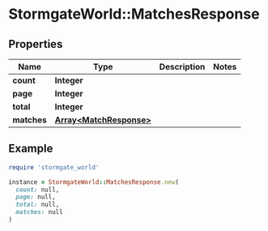 # StormgateWorld::MatchesResponse

## Properties

| Name | Type | Description | Notes |
| ---- | ---- | ----------- | ----- |
| **count** | **Integer** |  |  |
| **page** | **Integer** |  |  |
| **total** | **Integer** |  |  |
| **matches** | [**Array&lt;MatchResponse&gt;**](MatchResponse.md) |  |  |

## Example

```ruby
require 'stormgate_world'

instance = StormgateWorld::MatchesResponse.new(
  count: null,
  page: null,
  total: null,
  matches: null
)
```

